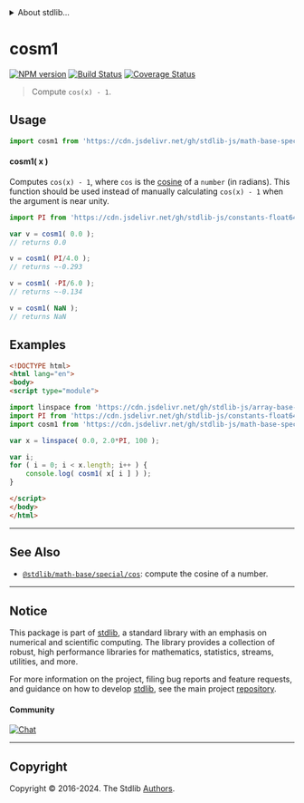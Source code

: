 <!--

@license Apache-2.0

Copyright (c) 2018 The Stdlib Authors.

Licensed under the Apache License, Version 2.0 (the "License");
you may not use this file except in compliance with the License.
You may obtain a copy of the License at

   http://www.apache.org/licenses/LICENSE-2.0

Unless required by applicable law or agreed to in writing, software
distributed under the License is distributed on an "AS IS" BASIS,
WITHOUT WARRANTIES OR CONDITIONS OF ANY KIND, either express or implied.
See the License for the specific language governing permissions and
limitations under the License.

-->


<details>
  <summary>
    About stdlib...
  </summary>
  <p>We believe in a future in which the web is a preferred environment for numerical computation. To help realize this future, we've built stdlib. stdlib is a standard library, with an emphasis on numerical and scientific computation, written in JavaScript (and C) for execution in browsers and in Node.js.</p>
  <p>The library is fully decomposable, being architected in such a way that you can swap out and mix and match APIs and functionality to cater to your exact preferences and use cases.</p>
  <p>When you use stdlib, you can be absolutely certain that you are using the most thorough, rigorous, well-written, studied, documented, tested, measured, and high-quality code out there.</p>
  <p>To join us in bringing numerical computing to the web, get started by checking us out on <a href="https://github.com/stdlib-js/stdlib">GitHub</a>, and please consider <a href="https://opencollective.com/stdlib">financially supporting stdlib</a>. We greatly appreciate your continued support!</p>
</details>

# cosm1

[![NPM version][npm-image]][npm-url] [![Build Status][test-image]][test-url] [![Coverage Status][coverage-image]][coverage-url] <!-- [![dependencies][dependencies-image]][dependencies-url] -->

> Compute `cos(x) - 1`.



<section class="usage">

## Usage

```javascript
import cosm1 from 'https://cdn.jsdelivr.net/gh/stdlib-js/math-base-special-cosm1@v0.2.0-esm/index.mjs';
```

#### cosm1( x )

Computes `cos(x) - 1`, where `cos` is the [cosine][@stdlib/math/base/special/cos] of a `number` (in radians). This function should be used instead of manually calculating `cos(x) - 1` when the argument is near unity.

```javascript
import PI from 'https://cdn.jsdelivr.net/gh/stdlib-js/constants-float64-pi@esm/index.mjs';

var v = cosm1( 0.0 );
// returns 0.0

v = cosm1( PI/4.0 );
// returns ~-0.293

v = cosm1( -PI/6.0 );
// returns ~-0.134

v = cosm1( NaN );
// returns NaN
```

</section>

<!-- /.usage -->

<section class="examples">

## Examples

<!-- eslint no-undef: "error" -->

```html
<!DOCTYPE html>
<html lang="en">
<body>
<script type="module">

import linspace from 'https://cdn.jsdelivr.net/gh/stdlib-js/array-base-linspace@esm/index.mjs';
import PI from 'https://cdn.jsdelivr.net/gh/stdlib-js/constants-float64-pi@esm/index.mjs';
import cosm1 from 'https://cdn.jsdelivr.net/gh/stdlib-js/math-base-special-cosm1@v0.2.0-esm/index.mjs';

var x = linspace( 0.0, 2.0*PI, 100 );

var i;
for ( i = 0; i < x.length; i++ ) {
    console.log( cosm1( x[ i ] ) );
}

</script>
</body>
</html>
```

</section>

<!-- /.examples -->

<!-- Section for related `stdlib` packages. Do not manually edit this section, as it is automatically populated. -->

<section class="related">

* * *

## See Also

-   <span class="package-name">[`@stdlib/math-base/special/cos`][@stdlib/math/base/special/cos]</span><span class="delimiter">: </span><span class="description">compute the cosine of a number.</span>

</section>

<!-- /.related -->

<!-- Section for all links. Make sure to keep an empty line after the `section` element and another before the `/section` close. -->


<section class="main-repo" >

* * *

## Notice

This package is part of [stdlib][stdlib], a standard library with an emphasis on numerical and scientific computing. The library provides a collection of robust, high performance libraries for mathematics, statistics, streams, utilities, and more.

For more information on the project, filing bug reports and feature requests, and guidance on how to develop [stdlib][stdlib], see the main project [repository][stdlib].

#### Community

[![Chat][chat-image]][chat-url]

---

## Copyright

Copyright &copy; 2016-2024. The Stdlib [Authors][stdlib-authors].

</section>

<!-- /.stdlib -->

<!-- Section for all links. Make sure to keep an empty line after the `section` element and another before the `/section` close. -->

<section class="links">

[npm-image]: http://img.shields.io/npm/v/@stdlib/math-base-special-cosm1.svg
[npm-url]: https://npmjs.org/package/@stdlib/math-base-special-cosm1

[test-image]: https://github.com/stdlib-js/math-base-special-cosm1/actions/workflows/test.yml/badge.svg?branch=v0.2.0
[test-url]: https://github.com/stdlib-js/math-base-special-cosm1/actions/workflows/test.yml?query=branch:v0.2.0

[coverage-image]: https://img.shields.io/codecov/c/github/stdlib-js/math-base-special-cosm1/main.svg
[coverage-url]: https://codecov.io/github/stdlib-js/math-base-special-cosm1?branch=main

<!--

[dependencies-image]: https://img.shields.io/david/stdlib-js/math-base-special-cosm1.svg
[dependencies-url]: https://david-dm.org/stdlib-js/math-base-special-cosm1/main

-->

[chat-image]: https://img.shields.io/gitter/room/stdlib-js/stdlib.svg
[chat-url]: https://app.gitter.im/#/room/#stdlib-js_stdlib:gitter.im

[stdlib]: https://github.com/stdlib-js/stdlib

[stdlib-authors]: https://github.com/stdlib-js/stdlib/graphs/contributors

[umd]: https://github.com/umdjs/umd
[es-module]: https://developer.mozilla.org/en-US/docs/Web/JavaScript/Guide/Modules

[deno-url]: https://github.com/stdlib-js/math-base-special-cosm1/tree/deno
[deno-readme]: https://github.com/stdlib-js/math-base-special-cosm1/blob/deno/README.md
[umd-url]: https://github.com/stdlib-js/math-base-special-cosm1/tree/umd
[umd-readme]: https://github.com/stdlib-js/math-base-special-cosm1/blob/umd/README.md
[esm-url]: https://github.com/stdlib-js/math-base-special-cosm1/tree/esm
[esm-readme]: https://github.com/stdlib-js/math-base-special-cosm1/blob/esm/README.md
[branches-url]: https://github.com/stdlib-js/math-base-special-cosm1/blob/main/branches.md

<!-- <related-links> -->

[@stdlib/math/base/special/cos]: https://github.com/stdlib-js/math-base-special-cos/tree/esm

<!-- </related-links> -->

</section>

<!-- /.links -->
